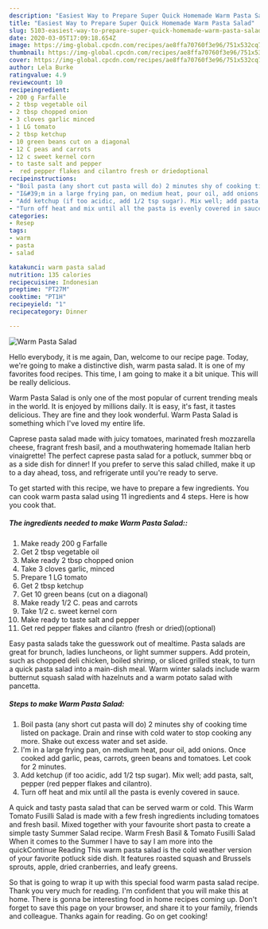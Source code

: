```yaml
---
description: "Easiest Way to Prepare Super Quick Homemade Warm Pasta Salad"
title: "Easiest Way to Prepare Super Quick Homemade Warm Pasta Salad"
slug: 5103-easiest-way-to-prepare-super-quick-homemade-warm-pasta-salad
date: 2020-03-05T17:09:18.654Z
image: https://img-global.cpcdn.com/recipes/ae8ffa70760f3e96/751x532cq70/warm-pasta-salad-recipe-main-photo.jpg
thumbnail: https://img-global.cpcdn.com/recipes/ae8ffa70760f3e96/751x532cq70/warm-pasta-salad-recipe-main-photo.jpg
cover: https://img-global.cpcdn.com/recipes/ae8ffa70760f3e96/751x532cq70/warm-pasta-salad-recipe-main-photo.jpg
author: Lela Burke
ratingvalue: 4.9
reviewcount: 10
recipeingredient:
- 200 g Farfalle
- 2 tbsp vegetable oil
- 2 tbsp chopped onion
- 3 cloves garlic minced
- 1 LG tomato
- 2 tbsp ketchup
- 10 green beans cut on a diagonal
- 12 C peas and carrots
- 12 c sweet kernel corn
- to taste salt and pepper
-  red pepper flakes and cilantro fresh or driedoptional
recipeinstructions:
- "Boil pasta (any short cut pasta will do) 2 minutes shy of cooking time listed on package. Drain and rinse with cold water to stop cooking any more. Shake out excess water and set aside."
- "I&#39;m in a large frying pan, on medium heat, pour oil, add onions. Once cooked add garlic, peas, carrots, green beans and tomatoes. Let cook for 2 minutes."
- "Add ketchup (if too acidic, add 1/2 tsp sugar). Mix well; add pasta, salt, pepper (red pepper flakes and cilantro)."
- "Turn off heat and mix until all the pasta is evenly covered in sauce."
categories:
- Resep
tags:
- warm
- pasta
- salad

katakunci: warm pasta salad
nutrition: 135 calories
recipecuisine: Indonesian
preptime: "PT27M"
cooktime: "PT1H"
recipeyield: "1"
recipecategory: Dinner

---
```



![Warm Pasta Salad](https://img-global.cpcdn.com/recipes/ae8ffa70760f3e96/751x532cq70/warm-pasta-salad-recipe-main-photo.jpg)

Hello everybody, it is me again, Dan, welcome to our recipe page. Today, we're going to make a distinctive dish, warm pasta salad. It is one of my favorites food recipes. This time, I am going to make it a bit unique. This will be really delicious.

Warm Pasta Salad is only one of the most popular of current trending meals in the world. It is enjoyed by millions daily. It is easy, it's fast, it tastes delicious. They are fine and they look wonderful. Warm Pasta Salad is something which I've loved my entire life.

Caprese pasta salad made with juicy tomatoes, marinated fresh mozzarella cheese, fragrant fresh basil, and a mouthwatering homemade Italian herb vinaigrette! The perfect caprese pasta salad for a potluck, summer bbq or as a side dish for dinner! If you prefer to serve this salad chilled, make it up to a day ahead, toss, and refrigerate until you&#39;re ready to serve.


To get started with this recipe, we have to prepare a few ingredients. You can cook warm pasta salad using 11 ingredients and 4 steps. Here is how you cook that.

##### The ingredients needed to make Warm Pasta Salad::

1. Make ready 200 g Farfalle
1. Get 2 tbsp vegetable oil
1. Make ready 2 tbsp chopped onion
1. Take 3 cloves garlic, minced
1. Prepare 1 LG tomato
1. Get 2 tbsp ketchup
1. Get 10 green beans (cut on a diagonal)
1. Make ready 1/2 C. peas and carrots
1. Take 1/2 c. sweet kernel corn
1. Make ready to taste salt and pepper
1. Get  red pepper flakes and cilantro (fresh or dried)(optional)


Easy pasta salads take the guesswork out of mealtime. Pasta salads are great for brunch, ladies luncheons, or light summer suppers. Add protein, such as chopped deli chicken, boiled shrimp, or sliced grilled steak, to turn a quick pasta salad into a main-dish meal. Warm winter salads include warm butternut squash salad with hazelnuts and a warm potato salad with pancetta. 

##### Steps to make Warm Pasta Salad:

1. Boil pasta (any short cut pasta will do) 2 minutes shy of cooking time listed on package. Drain and rinse with cold water to stop cooking any more. Shake out excess water and set aside.
1. I&#39;m in a large frying pan, on medium heat, pour oil, add onions. Once cooked add garlic, peas, carrots, green beans and tomatoes. Let cook for 2 minutes.
1. Add ketchup (if too acidic, add 1/2 tsp sugar). Mix well; add pasta, salt, pepper (red pepper flakes and cilantro).
1. Turn off heat and mix until all the pasta is evenly covered in sauce.


A quick and tasty pasta salad that can be served warm or cold. This Warm Tomato Fusilli Salad is made with a few fresh ingredients including tomatoes and fresh basil. Mixed together with your favourite short pasta to create a simple tasty Summer Salad recipe. Warm Fresh Basil &amp; Tomato Fusilli Salad When it comes to the Summer I have to say I am more into the quickContinue Reading This warm pasta salad is the cold weather version of your favorite potluck side dish. It features roasted squash and Brussels sprouts, apple, dried cranberries, and leafy greens. 

So that is going to wrap it up with this special food warm pasta salad recipe. Thank you very much for reading. I'm confident that you will make this at home. There is gonna be interesting food in home recipes coming up. Don't forget to save this page on your browser, and share it to your family, friends and colleague. Thanks again for reading. Go on get cooking!
